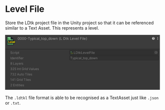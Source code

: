 # Level File

Store the LDtk project file in the Unity project so that it can be referenced similar to a Text Asset. This represents a level.  

![Level Inspector](../../images/unity/inspector/Level.png)

The `.ldtkl` file format is able to be recognised as a TextAsset just like `.json` or `.txt`. 